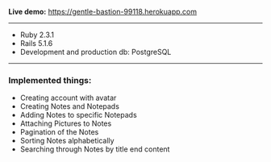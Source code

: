 
 **Live demo:**
 https://gentle-bastion-99118.herokuapp.com
***
- Ruby 2.3.1
- Rails 5.1.6
- Development and production db: PostgreSQL
***
### Implemented things:

- Creating account with avatar
- Creating Notes and Notepads
- Adding Notes to specific Notepads
- Attaching Pictures to Notes
- Pagination of the Notes 
- Sorting Notes alphabetically
- Searching through Notes by title end content
